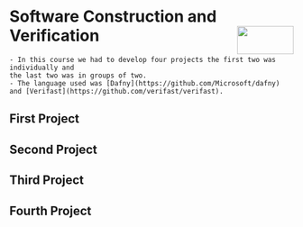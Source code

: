 # Software Construction and Verification <img align="right" width="100" height="50" src="https://camo.githubusercontent.com/b2029ffe76b249d5bdd72d48611937651db6a96a/68747470733a2f2f692e696d6775722e636f6d2f4c304e4c616a582e706e67">

    - In this course we had to develop four projects the first two was individually and 
    the last two was in groups of two.
    - The language used was [Dafny](https://github.com/Microsoft/dafny) and [Verifast](https://github.com/verifast/verifast).
    
 ## First Project
 ## Second Project
 ## Third Project
 ## Fourth Project
